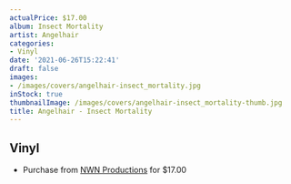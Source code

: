 ```yaml
---
actualPrice: $17.00
album: Insect Mortality
artist: Angelhair
categories:
- Vinyl
date: '2021-06-26T15:22:41'
draft: false
images:
- /images/covers/angelhair-insect_mortality.jpg
inStock: true
thumbnailImage: /images/covers/angelhair-insect_mortality-thumb.jpg
title: Angelhair - Insect Mortality
---
```


## Vinyl
* Purchase from [NWN Productions](http://shop.nwnprod.com/index.php?route=product/product&path=75&product_id=7917&sort=pd.name&order=ASC) for $17.00
